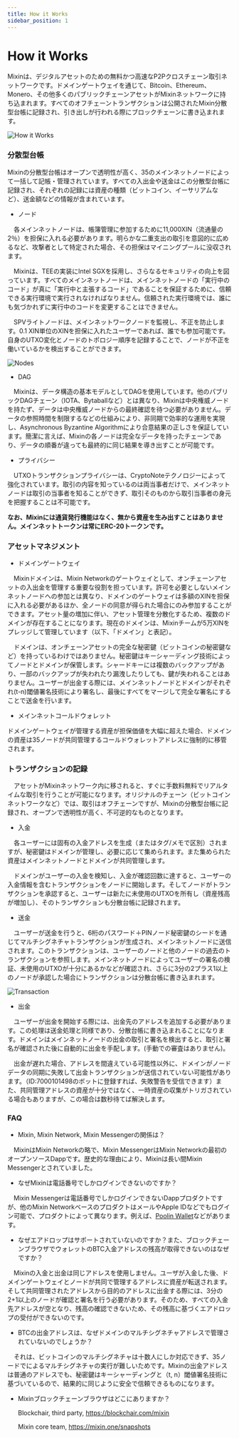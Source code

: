 ```yaml
---
title: How it Works
sidebar_position: 1
---
```


# How it Works

Mixinは、デジタルアセットのための無料かつ高速なP2Pクロスチェーン取引ネットワークです。ドメインゲートウェイを通じて、Bitcoin、Ethereum、Monero、その他多くのパブリックチェーンアセットがMixinネットワークに持ち込まれます。すべてのオフチェーントランザクションは公開されたMixin分散型台帳に記録され、引き出しが行われる際にブロックチェーンに書き込まれます。


![How it Works](./how-it-works.svg)

### 分散型台帳

Mixinの分散型台帳はオープンで透明性が高く、35のメインネットノードによって一括して記帳・管理されています。すべての入出金や送金はこの分散型台帳に記録され、それぞれの記録には資産の種類（ビットコイン、イーサリアムなど）、送金額などの情報が含まれています。

- ノード
 
　各メインネットノードは、帳簿管理に参加するために11,000XIN（流通量の2％）を担保に入れる必要があります。明らかな二重支出の取引を意図的に広めるなど、攻撃者として特定された場合、その担保はマイニングプールに没収されます。

　Mixinは、TEEの実装にIntel SGXを採用し、さらなるセキュリティの向上を図っています。すべてのメインネットノードは、メインネットノードの「実行中のコード」が真に「実行中と主張するコード」であることを保証するために、信頼できる実行環境で実行されなければなりません。信頼された実行環境では、誰にも気づかれずに実行中のコードを変更することはできません。

　SPVライトノードは、メインネットワークノードを監視し、不正を防止します。0.1 XIN単位のXINを担保に入れたユーザーであれば、誰でも参加可能です。自身のUTXO変化とノードのトポロジー順序を記録することで、ノードが不正を働いているかを検出することができます。
 
  ![Nodes](./how-it-works-nodes.svg)

- DAG

　Mixinは、データ構造の基本モデルとしてDAGを使用しています。他のパブリックDAGチェーン（IOTA、Bytaballなど）とは異なり、Mixinは中央権威ノードを持たず、データは中央権威ノードからの最終確認を待つ必要がありません。データの参照時間を制限するなどの仕組みにより、非同期で効率的な運用を実現し、Asynchronous Byzantine Algorithmにより合意結果の正しさを保証しています。簡潔に言えば、Mixinの各ノードは完全なデータを持ったチェーンであり、データの順番が違っても最終的に同じ結果を導き出すことが可能です。
 
- プライバシー

　UTXOトランザクションプライバシーは、CryptoNoteテクノロジーによって強化されています。取引の内容を知っているのは両当事者だけで、メインネットノードは取引の当事者を知ることができず、取引そのものから取引当事者の身元を把握することは不可能です。

  **なお、Mixinには通貨発行機能はなく、無から資産を生み出すことはありません。メインネットトークンは常にERC-20トークンです。**

### アセットマネジメント

- ドメインゲートウェイ

　Mixinドメインは、Mixin Networkのゲートウェイとして、オンチェーンアセットの入出金を管理する重要な役割を担っています。許可を必要としないメインネットノードへの参加とは異なり、ドメインのゲートウェイは多額のXINを担保に入れる必要があるほか、全ノードの同意が得られた場合にのみ参加することができます。アセット量の増加に伴い、アセット管理を分散化するため、複数のドメインが存在することになります。現在のドメインは、Mixinチームが5万XINをプレッジして管理しています（以下、「ドメイン」と表記）。

　ドメインは、オンチェーンアセットの完全な秘密鍵（ビットコインの秘密鍵など）を持っているわけではありません。秘密鍵はキーシャーディング技術によってノードとドメインが保管します。シャードキーには複数のバックアップがあり、一部のバックアップが失われたり漏洩したりしても、鍵が失われることはありません。ユーザーが出金する際には、メインネットノードとドメインがそれぞれ(t-n)閾値署名技術により署名し、最後にすべてをマージして完全な署名にすることで送金を行います。

- メインネットコールドウォレット

ドメインゲートウェイが管理する資産が担保価値を大幅に超えた場合、ドメインの資産は35ノードが共同管理するコールドウォレットアドレスに強制的に移管されます。


### トランザクションの記録

　アセットがMixinネットワーク内に移されると、すぐに手数料無料でリアルタイムな取引を行うことが可能になります。オリジナルのチェーン（ビットコインネットワークなど）では、取引はオフチェーンですが、Mixinの分散型台帳に記録され、オープンで透明性が高く、不可逆的なものとなります。

- 入金

　各ユーザーには固有の入金アドレスを生成（またはタグ/メモで区別）されますが、秘密鍵はドメインが管理し、必要に応じて集められます。また集められた資産はメインネットノードとドメインが共同管理します。

　ドメインがユーザーの入金を検知し、入金が確認回数に達すると、ユーザーの入金情報を含むトランザクションをノードに開始します。そしてノードがトランザクションを承認すると、ユーザーは新たに未使用のUTXOを所有し（資産残高が増加し）、そのトランザクションも分散台帳に記録されます。

- 送金

　ユーザーが送金を行うと、6桁のパスワード＋PINノード秘密鍵のシードを通じてマルチシグネチャトランザクションが生成され、メインネットノードに送信されます。このトランザクションは、ユーザーのノードと他のノードの過去のトランザクションを参照します。メインネットノードによってユーザーの署名の検証、未使用のUTXOが十分にあるかなどが確認され、さらに3分の2プラス1以上のノードが承認した場合にトランザクションは分散台帳に書き込まれます。

  ![Transaction](./full-node-transaction.png)

- 出金

　ユーザーが出金を開始する際には、出金先のアドレスを追加する必要があります。この処理は送金処理と同様であり、分散台帳に書き込まれることになります。ドメインはメインネットノードの出金の取引と署名を検出すると、取引と署名が確認された後に自動的に出金を手配します。(手動での審査はありません)。

　出金が遅れた場合、アドレスを間違えている可能性以外に、ドメインがノードデータの同期に失敗して出金トランザクションが送信されていない可能性があります。（ID:7000101498のボットに登録すれば、失敗警告を受信できます）また、共同管理アドレスの資産が十分ではなく、一時資産の収集がトリガされている場合もありますが、この場合は数秒待てば解決します。

### FAQ

- Mixin, Mixin Network, Mixin Messengerの関係は？
  
　MixinはMixin Networkの略で、Mixin MessengerはMixin Networkの最初のオープンソースDappです。歴史的な理由により、Mixinは長い間Mixin Messengerとされていました。

- なぜMixinは電話番号でしかログインできないのですか？

　Mixin Messengerは電話番号でしかログインできないDappプロダクトですが、他のMixin NetworkベースのプロダクトはメールやApple IDなどでもログイン可能で、プロダクトによって異なります。例えば、[Poolin Wallet](http://poolin.fi)などがあります。

- なぜエアドロップはサポートされていないのですか？また、ブロックチェーンブラウザでウォレットのBTC入金アドレスの残高が取得できないのはなぜですか？

　Mixinの入金と出金は同じアドレスを使用しません。ユーザが入金した後、ドメインゲートウェイとノードが共同で管理するアドレスに資産が転送されます。そして共同管理されたアドレスから目的のアドレスに出金する際には、3分の2+1以上のノードが確認と署名を行う必要があります。そのため、すべての入金先アドレスが空となり、残高の確認できないため、その残高に基づくエアドロップの受付ができないのです。
  
- BTCの出金アドレスは、なぜドメインのマルチシグネチャアドレスで管理されていないのでしょうか？

　それは、ビットコインのマルチシグネチャは十数人にしか対応できず、35ノードでによるマルチシグネチャの実行が難しいためです。Mixinの出金アドレスは普通のアドレスでも、秘密鍵はキーシャーディングと（t, n）閾値署名技術に基づいているので、結果的に同じように安全で信頼できるものになります。

- Mixinブロックチェーンブラウザはどこにありますか？

  Blockchair, third party, https://blockchair.com/mixin

  Mixin core team, https://mixin.one/snapshots
